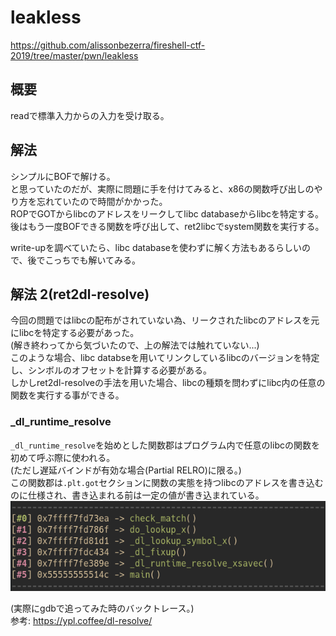 # leakless
https://github.com/alissonbezerra/fireshell-ctf-2019/tree/master/pwn/leakless  
## 概要  
readで標準入力からの入力を受け取る。  
## 解法  
シンプルにBOFで解ける。  
と思っていたのだが、実際に問題に手を付けてみると、x86の関数呼び出しのやり方を忘れていたので時間がかかった。  
ROPでGOTからlibcのアドレスをリークしてlibc databaseからlibcを特定する。  
後はもう一度BOFできる関数を呼び出して、ret2libcでsystem関数を実行する。  

write-upを調べていたら、libc databaseを使わずに解く方法もあるらしいので、後でこっちでも解いてみる。  
## 解法 2(ret2dl-resolve)  
今回の問題ではlibcの配布がされていない為、リークされたlibcのアドレスを元にlibcを特定する必要があった。  
(解き終わってから気づいたので、上の解法では触れていない...)  
このような場合、libc databseを用いてリンクしているlibcのバージョンを特定し、シンボルのオフセットを計算する必要がある。  
しかしret2dl-resolveの手法を用いた場合、libcの種類を問わずにlibc内の任意の関数を実行する事ができる。  
### _dl_runtime_resolve  
`_dl_runtime_resolve`を始めとした関数郡はプログラム内で任意のlibcの関数を初めて呼ぶ際に使われる。  
(ただし遅延バインドが有効な場合(Partial RELRO)に限る。)  
この関数郡は`.plt.got`セクションに関数の実態を持つlibcのアドレスを書き込むのに仕様され、書き込まれる前は一定の値が書き込まれている。  
![backtrace](https://github.com/t3mp-0xCC/write-up/raw/main/fireshell-ctf-2019/leakless/dl-resolve_backtrace.png) 

(実際にgdbで追ってみた時のバックトレース。)  
参考: https://ypl.coffee/dl-resolve/  
